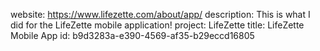 website: https://www.lifezette.com/about/app/
description: This is what I did for the LifeZette mobile application!
project: LifeZette
title: LifeZette Mobile App
id: b9d3283a-e390-4569-af35-b29eccd16805
